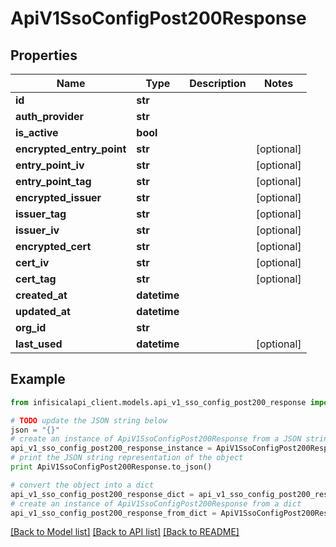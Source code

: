 # ApiV1SsoConfigPost200Response


## Properties
Name | Type | Description | Notes
------------ | ------------- | ------------- | -------------
**id** | **str** |  | 
**auth_provider** | **str** |  | 
**is_active** | **bool** |  | 
**encrypted_entry_point** | **str** |  | [optional] 
**entry_point_iv** | **str** |  | [optional] 
**entry_point_tag** | **str** |  | [optional] 
**encrypted_issuer** | **str** |  | [optional] 
**issuer_tag** | **str** |  | [optional] 
**issuer_iv** | **str** |  | [optional] 
**encrypted_cert** | **str** |  | [optional] 
**cert_iv** | **str** |  | [optional] 
**cert_tag** | **str** |  | [optional] 
**created_at** | **datetime** |  | 
**updated_at** | **datetime** |  | 
**org_id** | **str** |  | 
**last_used** | **datetime** |  | [optional] 

## Example

```python
from infisicalapi_client.models.api_v1_sso_config_post200_response import ApiV1SsoConfigPost200Response

# TODO update the JSON string below
json = "{}"
# create an instance of ApiV1SsoConfigPost200Response from a JSON string
api_v1_sso_config_post200_response_instance = ApiV1SsoConfigPost200Response.from_json(json)
# print the JSON string representation of the object
print ApiV1SsoConfigPost200Response.to_json()

# convert the object into a dict
api_v1_sso_config_post200_response_dict = api_v1_sso_config_post200_response_instance.to_dict()
# create an instance of ApiV1SsoConfigPost200Response from a dict
api_v1_sso_config_post200_response_from_dict = ApiV1SsoConfigPost200Response.from_dict(api_v1_sso_config_post200_response_dict)
```
[[Back to Model list]](../README.md#documentation-for-models) [[Back to API list]](../README.md#documentation-for-api-endpoints) [[Back to README]](../README.md)


